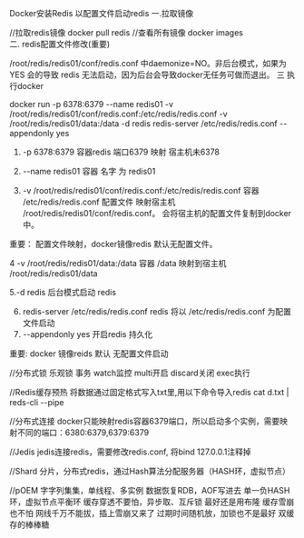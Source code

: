 Docker安装Redis 以配置文件启动redis
一.拉取镜像

//拉取redis镜像
docker pull redis 
//查看所有镜像
docker images   
二. redis配置文件修改(重要)

/root/redis/redis01/conf/redis.conf 中daemonize=NO。非后台模式，如果为YES 会的导致 redis 无法启动，因为后台会导致docker无任务可做而退出。
三 执行docker

docker run -p 6378:6379 --name redis01 -v /root/redis/redis01/conf/redis.conf:/etc/redis/redis.conf -v /root/redis/redis01/data:/data -d redis redis-server /etc/redis/redis.conf --appendonly yes
1. -p 6378:6379  容器redis 端口6379 映射 宿主机未6378

2. --name redis01 容器 名字 为 redis01

3. -v /root/redis/redis01/conf/redis.conf:/etc/redis/redis.conf   容器 /etc/redis/redis.conf 配置文件 映射宿主机 /root/redis/redis01/conf/redis.conf。  会将宿主机的配置文件复制到docker中。

重要： 配置文件映射，docker镜像redis 默认无配置文件。

4 -v /root/redis/redis01/data:/data  容器 /data 映射到宿主机 /root/redis/redis01/data

5.-d redis  后台模式启动 redis 

6. redis-server /etc/redis/redis.conf    redis 将以 /etc/redis/redis.conf 为配置文件启动
7. --appendonly yes  开启redis 持久化

重要:  docker 镜像reids 默认 无配置文件启动

//分布式锁
乐观锁 事务
watch监控
multi开启
discard关闭
exec执行

//Redis缓存预热
将数据通过固定格式写入txt里,用以下命令导入redis
cat d.txt | reds-cli --pipe

//分布式连接
docker只能映射redis容器6379端口，所以启动多个实例，需要映射不同的端口：6380:6379,6379:6379

//Jedis
jedis连接redis，需要修改redis.conf, 将bind 127.0.0.1注释掉

//Shard
分片，分布式redis，通过Hash算法分配服务器（HASH环，虚拟节点）

//pOEM
字字列集集，单线程、多实例
数据恢复RDB，AOF写进去
单一负HASH环，虚拟节点平衡环
缓存穿透不要怕，异步取、互斥锁
最好还是用布隆
缓存雪崩也不怕
网线千万不能拔，插上雪崩又来了
过期时间随机放，加锁也不是最好
双缓存的棒棒糖
